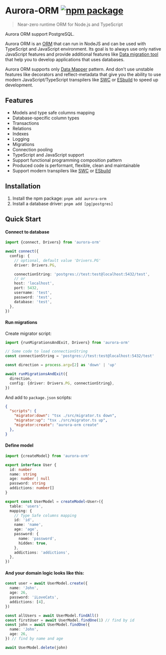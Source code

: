 # Aurora-ORM <a href="https://npmjs.com/package/aurora-orm"><img src="https://badgen.net/npm/v/aurora-orm" alt="npm package"></a>

> Near-zero runtime ORM for Node.js and TypeScript

Aurora ORM support PostgreSQL.

Aurora ORM is an [ORM](https://en.wikipedia.org/wiki/Object-relational_mapping)
that can run in NodeJS and can be used with TypeScript and JavaScript environment.
Its goal is to always use only native JavaScript features and provide additional features like [Data migration tool](https://en.wikipedia.org/wiki/Data_migration) that help you to develop applications that uses databases.

Aurora ORM supports only [Data Mapper](https://designpatternsphp.readthedocs.io/en/latest/Structural/DataMapper/README.html) pattern.
And don't use unstable features like decorators and reflect-metadata that give you the ability to use modern JavaScript/TypeScript transpilers like [SWC](https://swc.rs/) or [ESbuild](https://esbuild.github.io/) to speed up development.

## Features

- Models and type safe columns mapping
- Database-specific column types
- Transactions
- Relations
- Indexes
- Logging
- Migrations
- Connection pooling
- TypeScript and JavaScript support
- Support functional programming composition pattern
- Produced code is performant, flexible, clean and maintainable
- Support modern transpilers like [SWC](https://swc.rs/) or [ESbuild](https://esbuild.github.io/)

## Installation

1. Install the npm package: `pnpm add aurora-orm`
2. Install a database driver: `pnpm add [pg|postgres]`

## Quick Start

#### Connect to database

```ts
import {connect, Drivers} from 'aurora-orm'

await connect({
  config: {
    // optional, default value 'Drivers.PG'
    driver: Drivers.PG,

    connectionString: 'postgres://test:test@localhost:5432/test',
    // or
    host: 'localhost',
    port: 5432,
    username: 'test',
    password: 'test',
    database: 'test',
  },
})
```

#### Run migrations

Create migrator script:

```ts
import {runMigrationsAndExit, Drivers} from 'aurora-orm'

// Some code to load connectionString
const connectionString = 'postgres://test:test@localhost:5432/test'

const direction = process.argv[2] as 'down' | 'up'

await runMigrationsAndExit({
  direction,
  config: {driver: Drivers.PG, connectionString},
})
```

And add to `package.json` scripts:

```json
{
  "scripts": {
    "migrator:down": "tsx ./src/migrator.ts down",
    "migrator:up": "tsx ./src/migrator.ts up",
    "migrator:create": "aurora-orm create"
  },
}
```

#### Define model

```ts
import {createModel} from 'aurora-orm'

export interface User {
  id: number
  name: string
  age: number | null
  password: string
  addictions: number[]
}

export const UserModel = createModel<User>({
  table: 'users',
  mapping: {
    // Type Safe columns mapping
    id: 'id',
    name: 'name',
    age: 'age',
    password: {
      name: 'password',
      hidden: true,
    },
    addictions: 'addictions',
  },
})
```

#### And your domain logic looks like this:

```ts
const user = await UserModel.create({
  name: 'John',
  age: 26,
  password: 'iLoveCats',
  addictions: [4],
})

const allUsers = await UserModel.findAll()
const firstUser = await UserModel.findOne(1) // find by id
const john = await UserModel.findOne({
  name: 'John',
  age: 26,
}) // find by name and age

await UserModel.delete(john)
```

